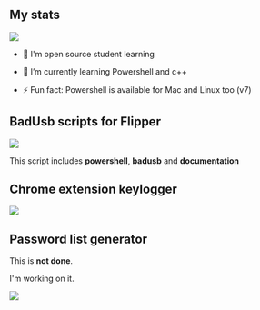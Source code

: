 <!--
- 🔭 I’m currently working on ...
- 🌱 I’m currently learning ...
- 👯 I’m looking to collaborate on ...
- 🤔 I’m looking for help with ...
- 💬 Ask me about ...
- 📫 How to reach me: ...
- 😄 Pronouns: ...
- ⚡ Fun fact: ...
-->

## My stats

![](https://github-readme-stats.vercel.app/api?username=SuperJakov&show_icons=true&theme=shadow_green&hide_rank=true)

- 💬 I'm open source student learning

- 🌱 I’m currently learning Powershell and c++

- ⚡ Fun fact: Powershell is available for Mac and Linux too (v7)

## BadUsb scripts for Flipper

![](https://github-readme-stats.vercel.app/api/pin?username=SuperJakov&repo=Badusb&theme=shadow_green)

This script includes **powershell**, **badusb** and **documentation**


## Chrome extension keylogger

![](https://github-readme-stats.vercel.app/api/pin?username=SuperJakov&repo=Chrome-extension-keylogger&theme=shadow_green)

## Password list generator

This is **not done**. 

I'm working on it.

![](https://github-readme-stats.vercel.app/api/pin?username=SuperJakov&repo=Password-list-generator&theme=shadow_green)
